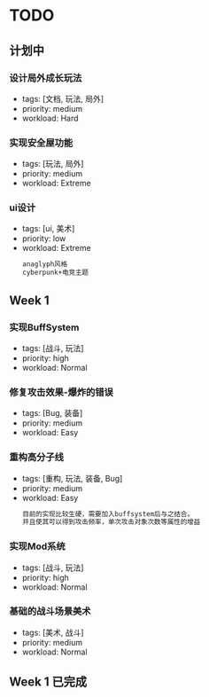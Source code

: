 # TODO

## 计划中

### 设计局外成长玩法

  - tags: [文档, 玩法, 局外]
  - priority: medium
  - workload: Hard

### 实现安全屋功能

  - tags: [玩法, 局外]
  - priority: medium
  - workload: Extreme

### ui设计

  - tags: [ui, 美术]
  - priority: low
  - workload: Extreme
    ```md
    anaglyph风格
    cyberpunk+电竞主题
    ```

## Week 1

### 实现BuffSystem

  - tags: [战斗, 玩法]
  - priority: high
  - workload: Normal

### 修复攻击效果-爆炸的错误

  - tags: [Bug, 装备]
  - priority: medium
  - workload: Easy

### 重构高分子线

  - tags: [重构, 玩法, 装备, Bug]
  - priority: medium
  - workload: Easy
    ```md
    目前的实现比较生硬，需要加入buffsystem后与之结合。
    并且使其可以得到攻击频率，单次攻击对象次数等属性的增益
    ```

### 实现Mod系统

  - tags: [战斗, 玩法]
  - priority: high
  - workload: Normal

### 基础的战斗场景美术

  - tags: [美术, 战斗]
  - priority: medium
  - workload: Normal

## Week 1 已完成

